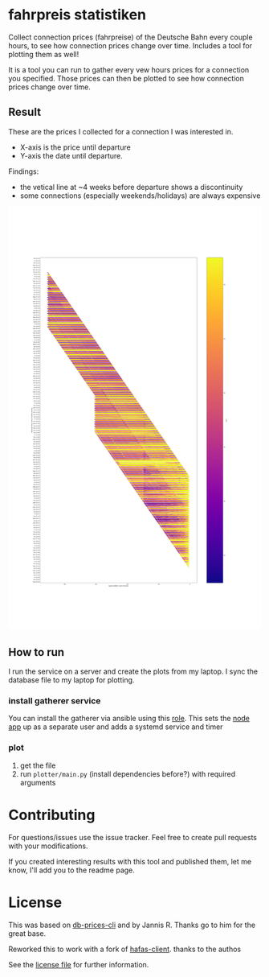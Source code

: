 # fahrpreis statistiken

Collect connection prices (fahrpreise) of the Deutsche Bahn every couple hours,
to see how connection prices change over time.
Includes a tool for plotting them as well!

It is a tool you can run to gather every vew hours prices for a connection you specified.
Those prices can then be plotted to see how connection prices change over time.

## Result
These are the prices I collected for a connection I was interested in.
 - X-axis is the price until departure
 - Y-axis the date until departure.

Findings:
 - the vetical line at ~4 weeks before departure shows a discontinuity
 - some connections (especially weekends/holidays) are always expensive

![fahpreise plot](images/img.png)

## How to run
I run the service on a server and create the plots from my laptop. I sync the database file to my laptop for plotting.
### install gatherer service
You can install the gatherer via ansible using this [role](./gatherer_role).
This sets the [node app](./gatherer_hafas) up as a separate user and adds a systemd service and timer
### plot
 1. get the file
 2. run `plotter/main.py` (install dependencies before?) with required arguments

# Contributing
For questions/issues use the issue tracker. Feel free to create pull requests with your modifications.

If you created interesting results with this tool and published them, let me know, I'll add you to the readme page.


# License
This was based on [db-prices-cli](https://github.com/derhuerst/db-prices-cli)
and by Jannis R. Thanks go to him for the great base.

Reworked this to work with a fork of [hafas-client](https://github.com/public-transport/hafas-client). thanks to the authos

See the [license file](license.md) for further information.

